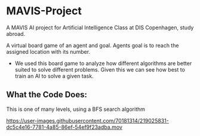 # MAVIS-Project
A MAVIS AI project for Artificial Intelligence Class at DIS Copenhagen, study abroad.

A virtual board game of an agent and goal. Agents goal is to reach the assigned location with its number.
- We used this board game to analyze how different algorithms are better suited to solve different problems. Given this we can see how best to train an AI to solve a given task.

## What the Code Does:
This is one of many levels, using a BFS search algorithm

https://user-images.githubusercontent.com/70181314/219025831-dc5c4e16-7781-4a85-86ef-54ef9f23adba.mov
